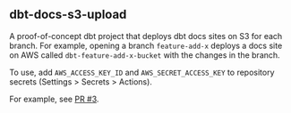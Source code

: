 ## dbt-docs-s3-upload

A proof-of-concept dbt project that deploys dbt docs sites on S3 for each branch. For example, opening a branch `feature-add-x` deploys a docs site on AWS called `dbt-feature-add-x-bucket` with the changes in the branch.

To use, add `AWS_ACCESS_KEY_ID` and `AWS_SECRET_ACCESS_KEY` to repository secrets (Settings > Secrets > Actions).

For example, see [PR #3](https://github.com/shiv-io/dbt-docs-s3-upload/pull/3).
